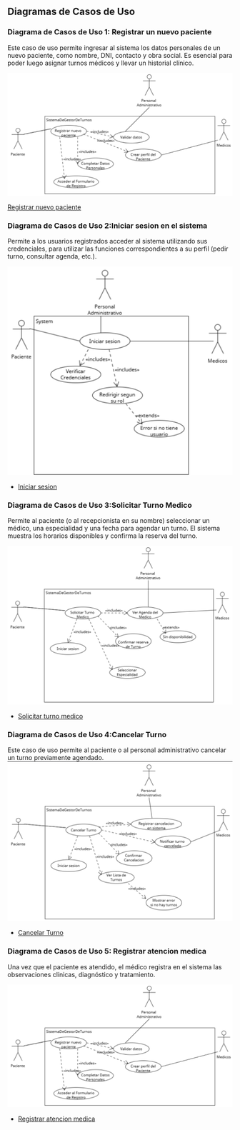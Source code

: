 ## Diagramas de Casos de Uso

### Diagrama de Casos de Uso 1: Registrar un nuevo paciente
Este caso de uso permite ingresar al sistema los datos personales de un nuevo paciente, como nombre, DNI, contacto y obra social. Es esencial para poder luego asignar turnos médicos y llevar un historial clínico.
  

![Caso de Uso (1)](Registrar_nuevo_paciente.png)

[Registrar nuevo paciente](https://drive.google.com/file/d/1Y5oF0NpqR2EKgMLjmSWhC2fr9y78s8ai/view?usp=sharing)

### Diagrama de Casos de Uso 2:Iniciar sesion en el sistema
Permite a los usuarios registrados acceder al sistema utilizando sus credenciales, para utilizar las funciones correspondientes a su perfil (pedir turno, consultar agenda, etc.).

![iniciarsesion](Iniciar_sesion.png)


* [Iniciar sesion](https://drive.google.com/file/d/1BFE9wVIt7Yly1FJgvhtTCDWOup4udBJF/view?usp=sharing)
  
### Diagrama de Casos de Uso 3:Solicitar Turno Medico
Permite al paciente (o al recepcionista en su nombre) seleccionar un médico, una especialidad y una fecha para agendar un turno. El sistema muestra los horarios disponibles y confirma la reserva del turno.

![SolicitarTurnoMedico](Solicitar_turno_medico.png)

* [Solicitar turno medico](https://drive.google.com/file/d/11lKhhxh38QjeeOpQclT5jmHWVQVuUd19/view?usp=sharing)

### Diagrama de Casos de Uso 4:Cancelar Turno
Este caso de uso permite al paciente o al personal administrativo cancelar un turno previamente agendado.
![CancelarTurno](Cancelar_turno.png)

* [Cancelar Turno](https://drive.google.com/file/d/1UqcdSCre9mSfUB5p7RG-7urHf1ZuoHtQ/view?usp=sharing)

### Diagrama de Casos de Uso 5: Registrar atencion medica
Una vez que el paciente es atendido, el médico registra en el sistema las observaciones clínicas, diagnóstico y tratamiento.

![RegistrarAtencionMedica](Registrar_nuevo_paciente.png)

* [Registrar atencion medica](https://drive.google.com/file/d/1jtuhuOJIqVe_Mi7381uciaxbWoqfH7F9/view?usp=sharing)




